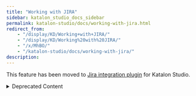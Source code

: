 ```yaml
---
title: "Working with JIRA"
sidebar: katalon_studio_docs_sidebar
permalink: katalon-studio/docs/working-with-jira.html
redirect_from:
    - "/display/KD/Working+with+JIRA/"
    - "/display/KD/Working%20with%20JIRA/"
    - "/x/MhBO/"
    - "/katalon-studio/docs/working-with-jira/"
description:
---
```

This feature has been moved to [Jira integration plugin](https://store.katalon.com/product/3/Jira-Integration) for Katalon Studio.

<details><summary>Deprecated Content</summary>

Integrate Test Case
-------------------

Follow these steps to **Integrate Test** **Case** from JIRA to Katalon Studio:

1.  Prepare [JIRA JQL Script](https://confluence.atlassian.com/jirasoftwarecloud/advanced-searching-764478330.html) from JIRA

    ![](../../images/katalon-studio/docs/working-with-jira/image2017-8-2-113A393A33.png)


2.  Click on JIRA icon on the Menu bar  
    ![](../../images/katalon-studio/docs/working-with-jira/image2017-8-2-113A233A49.png)


3.  Import JIRA dialog will be displayed

    ![](../../images/katalon-studio/docs/working-with-jira/image2017-8-2-113A253A3.png)


4.  Enter prepared JIRA JQL. Then click on 'OK' button, Katalon Studio will sync all the test case from JIRA based on input JQL.
    _(In case of Test Cases already synced, Katalon Studio will not sync them again)_

    ![](../../images/katalon-studio/docs/working-with-jira/image2017-8-2-113A413A34.png)


5.  A list of JIRA ticket or A number of JIRA ticket to be synced will be displayed after clicking 'OK' button. Here you can specify the location for syncing JIRA test cases. There are two ways:

    1.  Users can specify manually

    2.  Katalon Studio will automatically generate default location



    ![](../../images/katalon-studio/docs/working-with-jira/image2017-8-2-113A443A41.png)

6.  Once the syncing process finished, you can go to Tests Explorer of Katalon Studio to verify that the **JIRA test cases** are downloaded as expected.

    ![](../../images/katalon-studio/docs/working-with-jira/image2017-8-2-113A573A9.png)


Test Results
------------

Katalon Studio test results will be synced to associated JIRA Issues automatically. You can review the **status** and **attachments** of Katalon Studio test cases right inside JIRA.

![](../../images/katalon-studio/docs/working-with-jira/image2017-8-2-173A563A40.png)

Submit an issue to JIRA
-----------------------

Submit options will be available in Test Reports after JIRA Integration setup is done.

1.  Open a test execution in **Reports** that you want to review for issues. In **Test Cases Table**, a dedicated column for JIRA Integration will be enabled.
    ![](../../images/katalon-studio/docs/working-with-jira/image2017-2-22-103A03A4.png)


2.  Click on the bug icon to display the list of related JIRA issues for the selected Test Case.
    ![](../../images/katalon-studio/docs/working-with-jira/image2016-11-3-143A153A20.png)


3.  Select submit option under the **Add** command.
    ![](../../images/katalon-studio/docs/working-with-jira/image2016-11-3-143A163A50.png)

    Where:

    <table><thead><tr><th>Option</th><th>Description</th></tr></thead><tbody><tr><td>Create as New</td><td>A new Issue will be submitted to JIRA.</td></tr><tr><td>Create as Sub Issue</td><td><p>A sub-task for an existing JIRA Issue will be created. You will be asked to provide the <strong>ID</strong> of an existing JIRA Issue to create sub-task within.</p><p><img src="../../images/katalon-studio/docs/working-with-jira/image2017-8-2-163A123A21.png"></p></td></tr><tr><td>Link to existing Issue</td><td><p>This option will append execution details to an existing JIRA Issue. You will be asked to provide the ID of existing JIRA Issue for this.</p><p><img src="../../images/katalon-studio/docs/working-with-jira/image2016-11-3-143A283A29.png"></p></td></tr></tbody></table>

4.  In case of creating new JIRA Issue (or Sub-task), a **JIRA native submission form** will be displayed. Following is an example of creating new JIRA Issue:
    ![](../../images/katalon-studio/docs/working-with-jira/image2016-11-3-143A323A53.png)


5.  Based on your preferences in [JIRA Integration settings](#WorkingwithJIRA-Configuration), the **Summary**, **Screenshots,** and **Logs** will be populated and attached accordingly. Once done, click on the **Create** button at bottom of the form.


6.  Created **JIRA Issue** will have its **ID** recorded in the **Linked JIRA issues** list so that you can quickly navigate there from Katalon Studio.
    ![](../../images/katalon-studio/docs/working-with-jira/image2016-11-3-143A413A13.png)

</details>